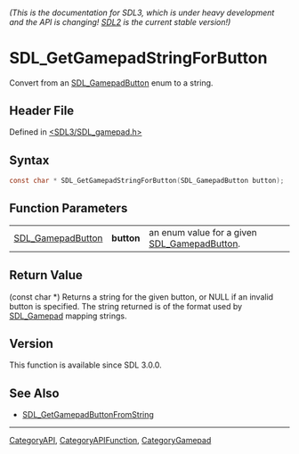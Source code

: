 ###### (This is the documentation for SDL3, which is under heavy development and the API is changing! [SDL2](https://wiki.libsdl.org/SDL2/) is the current stable version!)
# SDL_GetGamepadStringForButton

Convert from an [SDL_GamepadButton](SDL_GamepadButton) enum to a string.

## Header File

Defined in [<SDL3/SDL_gamepad.h>](https://github.com/libsdl-org/SDL/blob/main/include/SDL3/SDL_gamepad.h)

## Syntax

```c
const char * SDL_GetGamepadStringForButton(SDL_GamepadButton button);
```

## Function Parameters

|                                        |            |                                                                   |
| -------------------------------------- | ---------- | ----------------------------------------------------------------- |
| [SDL_GamepadButton](SDL_GamepadButton) | **button** | an enum value for a given [SDL_GamepadButton](SDL_GamepadButton). |

## Return Value

(const char *) Returns a string for the given button, or NULL if an invalid
button is specified. The string returned is of the format used by
[SDL_Gamepad](SDL_Gamepad) mapping strings.

## Version

This function is available since SDL 3.0.0.

## See Also

- [SDL_GetGamepadButtonFromString](SDL_GetGamepadButtonFromString)

----
[CategoryAPI](CategoryAPI), [CategoryAPIFunction](CategoryAPIFunction), [CategoryGamepad](CategoryGamepad)

